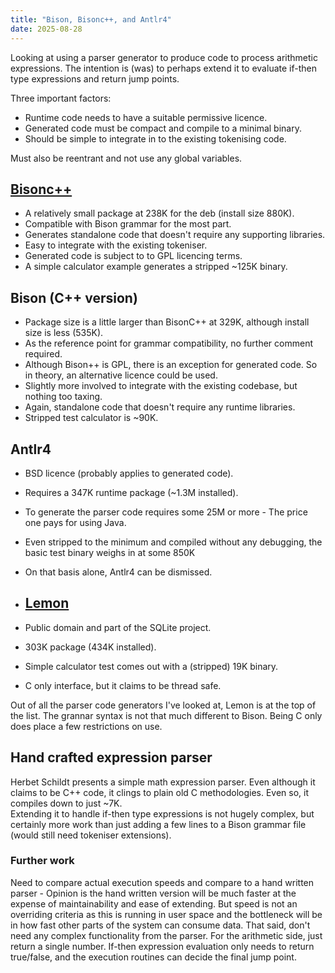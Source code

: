 ```yaml
---
title: "Bison, Bisonc++, and Antlr4"
date: 2025-08-28
---
```


Looking at using a parser generator to produce code to process arithmetic expressions. The intention is (was) to perhaps extend it to evaluate if-then type expressions and return jump points.<br>

Three important factors:
-  Runtime code needs to have a suitable permissive licence.
-  Generated code must be compact and compile to a minimal binary.
-  Should be simple to integrate in to the existing tokenising code.<br>

  Must also be reentrant and not use any global variables.

## [Bisonc++](https://fbb-git.gitlab.io/bisoncpp/)
-  A relatively small package at 238K for the deb (install size 880K).
-  Compatible with Bison grammar for the most part.
-  Generates standalone code that doesn't require any supporting libraries.
-  Easy to integrate with the existing tokeniser.
-  Generated code is subject to to GPL licencing terms.
-  A simple calculator example generates a stripped ~125K binary.

## Bison (C++ version)
-  Package size is a little larger than BisonC++ at 329K, although install size is less (535K).
-  As the reference point for grammar compatibility, no further comment required.
-  Although Bison++ is GPL, there is an exception for generated code. So in theory, an alternative licence could be used.
-  Slightly more involved to integrate with the existing codebase, but nothing too taxing.
-  Again, standalone code that doesn't require any runtime libraries.
-  Stripped test calculator is ~90K.

## Antlr4
-  BSD licence (probably applies to generated code).
-  Requires a 347K runtime package (~1.3M installed).
-  To generate the parser code requires some 25M or more - The price one pays for using Java.
-  Even stripped to the minimum and compiled without any debugging, the basic test binary weighs in at some 850K
-  On that basis alone, Antlr4 can be dismissed.

-  ## [Lemon](https://www.sqlite.org/lemon.html)
-  Public domain and part of the SQLite project.
-  303K package (434K installed).
-  Simple calculator test comes out with a (stripped) 19K binary.
-  C only interface, but it claims to be thread safe.

Out of all the parser code generators I've looked at, Lemon is at the top of the list. The grannar syntax is not that much different to Bison. Being C only does place a few restrictions on use.

## Hand crafted expression parser

Herbet Schildt presents a simple math expression parser. Even although it claims to be C++ code, it clings to plain old C methodologies. Even so, it compiles down to just ~7K.<br>
Extending it to handle if-then type expressions is not hugely complex, but certainly more work than just adding a few lines to a Bison grammar file (would still need tokeniser extensions).

### Further work
Need to compare actual execution speeds and compare to a hand written parser - Opinion is the hand written version will be much faster at the expense of maintainability and ease of extending.
But speed is not an overriding criteria as this is running in user space and the bottleneck will be in how fast other parts of the system can consume data.
That said, don't need any complex functionality from the parser. For the arithmetic side, just return a single number. If-then expression evaluation only needs to return true/false,
and the execution routines can decide the final jump point.
  
